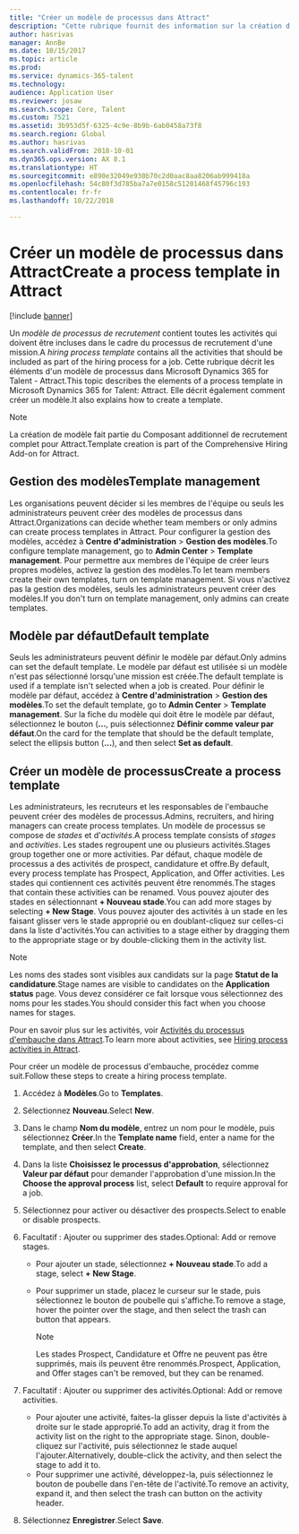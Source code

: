 ```yaml
---
title: "Créer un modèle de processus dans Attract"
description: "Cette rubrique fournit des information sur la création d'un modèle de processus dans Attract."
author: hasrivas
manager: AnnBe
ms.date: 10/15/2017
ms.topic: article
ms.prod: 
ms.service: dynamics-365-talent
ms.technology: 
audience: Application User
ms.reviewer: josaw
ms.search.scope: Core, Talent
ms.custom: 7521
ms.assetid: 3b953d5f-6325-4c9e-8b9b-6ab0458a73f8
ms.search.region: Global
ms.author: hasrivas
ms.search.validFrom: 2018-10-01
ms.dyn365.ops.version: AX 8.1
ms.translationtype: HT
ms.sourcegitcommit: e890e32049e930b70c2d0aac8aa8206ab999418a
ms.openlocfilehash: 54c80f3d785ba7a7e0158c51201468f45796c193
ms.contentlocale: fr-fr
ms.lasthandoff: 10/22/2018

---
```


# <a name="create-a-process-template-in-attract"></a><span data-ttu-id="15d89-103">Créer un modèle de processus dans Attract</span><span class="sxs-lookup"><span data-stu-id="15d89-103">Create a process template in Attract</span></span>

[!include [banner](includes/banner.md)]

<span data-ttu-id="15d89-104">Un *modèle de processus de recrutement* contient toutes les activités qui doivent être incluses dans le cadre du processus de recrutement d'une mission.</span><span class="sxs-lookup"><span data-stu-id="15d89-104">A *hiring process template* contains all the activities that should be included as part of the hiring process for a job.</span></span> <span data-ttu-id="15d89-105">Cette rubrique décrit les éléments d'un modèle de processus dans Microsoft Dynamics 365 for Talent - Attract.</span><span class="sxs-lookup"><span data-stu-id="15d89-105">This topic describes the elements of a process template in Microsoft Dynamics 365 for Talent: Attract.</span></span> <span data-ttu-id="15d89-106">Elle décrit également comment créer un modèle.</span><span class="sxs-lookup"><span data-stu-id="15d89-106">It also explains how to create a template.</span></span>

> [!NOTE]
> <span data-ttu-id="15d89-107">La création de modèle fait partie du Composant additionnel de recrutement complet pour Attract.</span><span class="sxs-lookup"><span data-stu-id="15d89-107">Template creation is part of the Comprehensive Hiring Add-on for Attract.</span></span>

## <a name="template-management"></a><span data-ttu-id="15d89-108">Gestion des modèles</span><span class="sxs-lookup"><span data-stu-id="15d89-108">Template management</span></span>

<span data-ttu-id="15d89-109">Les organisations peuvent décider si les membres de l'équipe ou seuls les administrateurs peuvent créer des modèles de processus dans Attract.</span><span class="sxs-lookup"><span data-stu-id="15d89-109">Organizations can decide whether team members or only admins can create process templates in Attract.</span></span> <span data-ttu-id="15d89-110">Pour configurer la gestion des modèles, accédez à **Centre d'administration** \> **Gestion des modèles**.</span><span class="sxs-lookup"><span data-stu-id="15d89-110">To configure template management, go to **Admin Center** \> **Template management**.</span></span> <span data-ttu-id="15d89-111">Pour permettre aux membres de l'équipe de créer leurs propres modèles, activez la gestion des modèles.</span><span class="sxs-lookup"><span data-stu-id="15d89-111">To let team members create their own templates, turn on template management.</span></span> <span data-ttu-id="15d89-112">Si vous n'activez pas la gestion des modèles, seuls les administrateurs peuvent créer des modèles.</span><span class="sxs-lookup"><span data-stu-id="15d89-112">If you don't turn on template management, only admins can create templates.</span></span>

## <a name="default-template"></a><span data-ttu-id="15d89-113">Modèle par défaut</span><span class="sxs-lookup"><span data-stu-id="15d89-113">Default template</span></span>

<span data-ttu-id="15d89-114">Seuls les administrateurs peuvent définir le modèle par défaut.</span><span class="sxs-lookup"><span data-stu-id="15d89-114">Only admins can set the default template.</span></span> <span data-ttu-id="15d89-115">Le modèle par défaut est utilisée si un modèle n'est pas sélectionné lorsqu'une mission est créée.</span><span class="sxs-lookup"><span data-stu-id="15d89-115">The default template is used if a template isn't selected when a job is created.</span></span> <span data-ttu-id="15d89-116">Pour définir le modèle par défaut, accédez à **Centre d'administration** \> **Gestion des modèles**.</span><span class="sxs-lookup"><span data-stu-id="15d89-116">To set the default template, go to **Admin Center** \> **Template management**.</span></span> <span data-ttu-id="15d89-117">Sur la fiche du modèle qui doit être le modèle par défaut, sélectionnez le bouton (**...**, puis sélectionnez **Définir comme valeur par défaut**.</span><span class="sxs-lookup"><span data-stu-id="15d89-117">On the card for the template that should be the default template, select the ellipsis button (**...**), and then select **Set as default**.</span></span>

## <a name="create-a-process-template"></a><span data-ttu-id="15d89-118">Créer un modèle de processus</span><span class="sxs-lookup"><span data-stu-id="15d89-118">Create a process template</span></span>

<span data-ttu-id="15d89-119">Les administrateurs, les recruteurs et les responsables de l'embauche peuvent créer des modèles de processus.</span><span class="sxs-lookup"><span data-stu-id="15d89-119">Admins, recruiters, and hiring managers can create process templates.</span></span> <span data-ttu-id="15d89-120">Un modèle de processus se compose de *stades* et d'*activités*.</span><span class="sxs-lookup"><span data-stu-id="15d89-120">A process template consists of *stages* and *activities*.</span></span> <span data-ttu-id="15d89-121">Les stades regroupent une ou plusieurs activités.</span><span class="sxs-lookup"><span data-stu-id="15d89-121">Stages group together one or more activities.</span></span> <span data-ttu-id="15d89-122">Par défaut, chaque modèle de processus a des activités de prospect, candidature et offre.</span><span class="sxs-lookup"><span data-stu-id="15d89-122">By default, every process template has Prospect, Application, and Offer activities.</span></span> <span data-ttu-id="15d89-123">Les stades qui contiennent ces activités peuvent être renommés.</span><span class="sxs-lookup"><span data-stu-id="15d89-123">The stages that contain these activities can be renamed.</span></span> <span data-ttu-id="15d89-124">Vous pouvez ajouter des stades en sélectionnant **+ Nouveau stade**.</span><span class="sxs-lookup"><span data-stu-id="15d89-124">You can add more stages by selecting **+ New Stage**.</span></span> <span data-ttu-id="15d89-125">Vous pouvez ajouter des activités à un stade en les faisant glisser vers le stade approprié ou en doublant-cliquez sur celles-ci dans la liste d'activités.</span><span class="sxs-lookup"><span data-stu-id="15d89-125">You can activities to a stage either by dragging them to the appropriate stage or by double-clicking them in the activity list.</span></span>

> [!NOTE]
> <span data-ttu-id="15d89-126">Les noms des stades sont visibles aux candidats sur la page **Statut de la candidature**.</span><span class="sxs-lookup"><span data-stu-id="15d89-126">Stage names are visible to candidates on the **Application status** page.</span></span> <span data-ttu-id="15d89-127">Vous devez considérer ce fait lorsque vous sélectionnez des noms pour les stades.</span><span class="sxs-lookup"><span data-stu-id="15d89-127">You should consider this fact when you choose names for stages.</span></span>

<span data-ttu-id="15d89-128">Pour en savoir plus sur les activités, voir [Activités du processus d'embauche dans Attract](./activities-attract.md).</span><span class="sxs-lookup"><span data-stu-id="15d89-128">To learn more about activities, see [Hiring process activities in Attract](./activities-attract.md).</span></span>

<span data-ttu-id="15d89-129">Pour créer un modèle de processus d'embauche, procédez comme suit.</span><span class="sxs-lookup"><span data-stu-id="15d89-129">Follow these steps to create a hiring process template.</span></span>

1. <span data-ttu-id="15d89-130">Accédez à **Modèles**.</span><span class="sxs-lookup"><span data-stu-id="15d89-130">Go to **Templates**.</span></span>
2. <span data-ttu-id="15d89-131">Sélectionnez **Nouveau**.</span><span class="sxs-lookup"><span data-stu-id="15d89-131">Select **New**.</span></span>
3. <span data-ttu-id="15d89-132">Dans le champ **Nom du modèle**, entrez un nom pour le modèle, puis sélectionnez **Créer**.</span><span class="sxs-lookup"><span data-stu-id="15d89-132">In the **Template name** field, enter a name for the template, and then select **Create**.</span></span>
4. <span data-ttu-id="15d89-133">Dans la liste **Choisissez le processus d'approbation**, sélectionnez **Valeur par défaut** pour demander l'approbation d'une mission.</span><span class="sxs-lookup"><span data-stu-id="15d89-133">In the **Choose the approval process** list, select **Default** to require approval for a job.</span></span>
5. <span data-ttu-id="15d89-134">Sélectionnez pour activer ou désactiver des prospects.</span><span class="sxs-lookup"><span data-stu-id="15d89-134">Select to enable or disable prospects.</span></span>
6. <span data-ttu-id="15d89-135">Facultatif : Ajouter ou supprimer des stades.</span><span class="sxs-lookup"><span data-stu-id="15d89-135">Optional: Add or remove stages.</span></span>

    - <span data-ttu-id="15d89-136">Pour ajouter un stade, sélectionnez **+ Nouveau stade**.</span><span class="sxs-lookup"><span data-stu-id="15d89-136">To add a stage, select **+ New Stage**.</span></span>
    - <span data-ttu-id="15d89-137">Pour supprimer un stade, placez le curseur sur le stade, puis sélectionnez le bouton de poubelle qui s'affiche.</span><span class="sxs-lookup"><span data-stu-id="15d89-137">To remove a stage, hover the pointer over the stage, and then select the trash can button that appears.</span></span>

        > [!NOTE]
        > <span data-ttu-id="15d89-138">Les stades Prospect, Candidature et Offre ne peuvent pas être supprimés, mais ils peuvent être renommés.</span><span class="sxs-lookup"><span data-stu-id="15d89-138">Prospect, Application, and Offer stages can't be removed, but they can be renamed.</span></span>

7. <span data-ttu-id="15d89-139">Facultatif : Ajouter ou supprimer des activités.</span><span class="sxs-lookup"><span data-stu-id="15d89-139">Optional: Add or remove activities.</span></span>

    - <span data-ttu-id="15d89-140">Pour ajouter une activité, faites-la glisser depuis la liste d'activités à droite sur le stade approprié.</span><span class="sxs-lookup"><span data-stu-id="15d89-140">To add an activity, drag it from the activity list on the right to the appropriate stage.</span></span> <span data-ttu-id="15d89-141">Sinon, double-cliquez sur l'activité, puis sélectionnez le stade auquel l'ajouter.</span><span class="sxs-lookup"><span data-stu-id="15d89-141">Alternatively, double-click the activity, and then select the stage to add it to.</span></span>
    - <span data-ttu-id="15d89-142">Pour supprimer une activité, développez-la, puis sélectionnez le bouton de poubelle dans l'en-tête de l'activité.</span><span class="sxs-lookup"><span data-stu-id="15d89-142">To remove an activity, expand it, and then select the trash can button on the activity header.</span></span>

8. <span data-ttu-id="15d89-143">Sélectionnez **Enregistrer**.</span><span class="sxs-lookup"><span data-stu-id="15d89-143">Select **Save**.</span></span>

